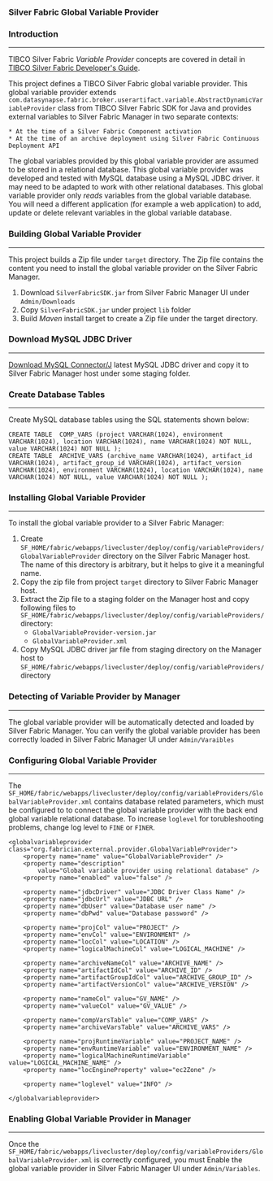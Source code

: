 ### Silver Fabric Global Variable Provider

### Introduction
-----------------------
TIBCO Silver Fabric *Variable Provider* concepts are covered in detail in 
[TIBCO Silver Fabric Developer's Guide].

This project defines a TIBCO Silver Fabric global variable provider. This global variable provider
extends `com.datasynapse.fabric.broker.userartifact.variable.AbstractDynamicVariableProvider` class from
TIBCO Silver Fabric SDK for Java  and provides external variables to Silver Fabric 
Manager in two separate contexts:

	* At the time of a Silver Fabric Component activation 
	* At the time of an archive deployment using Silver Fabric Continuous Deployment API

The global variables provided by this global variable provider are assumed to be stored in a relational database. 
This global variable provider was developed and tested with MySQL database using a MySQL JDBC driver. it may need to be adapted to work with other 
relational databases. This global  variable provider only *reads* variables from the global  variable database. You will need a different 
application (for example a web application) to add, update or delete relevant variables in the global variable  database.

### Building Global Variable Provider
------------------------------------------------
This project builds a Zip file under `target` directory. The Zip file contains the content
you need to install the global  variable provider on the Silver Fabric Manager. 

1. Download `SilverFabricSDK.jar` from Silver Fabric Manager UI under `Admin/Downloads`
2. Copy `SilverFabricSDK.jar` under project `lib` folder
3. Build *Maven* install target to create a Zip file under the target directory.

### Download MySQL JDBC Driver
--------------------------------------------
[Download MySQL Connector/J] latest MySQL JDBC driver and copy it to Silver Fabric Manager host under some staging folder.

### Create Database Tables
--------------------------------------------
Create MySQL database tables using the SQL statements shown below:

```
CREATE TABLE  COMP_VARS (project VARCHAR(1024), environment VARCHAR(1024), location VARCHAR(1024), name VARCHAR(1024) NOT NULL, value VARCHAR(1024) NOT NULL );
CREATE TABLE  ARCHIVE_VARS (archive_name VARCHAR(1024), artifact_id VARCHAR(1024), artifact_group_id VARCHAR(1024), artifact_version VARCHAR(1024), environment VARCHAR(1024), location VARCHAR(1024), name VARCHAR(1024) NOT NULL, value VARCHAR(1024) NOT NULL );
```

### Installing Global Variable Provider
-------------------------------------------------
To install the global variable provider to a Silver Fabric Manager:

1. Create 
`SF_HOME/fabric/webapps/livecluster/deploy/config/variableProviders/GlobalVariableProvider` directory on the Silver Fabric Manager host.
The name of this directory is arbitrary, but it helps to give it a meaningful name.
2. Copy the zip file from project `target` directory to Silver Fabric Manager host.
3. Extract the Zip file to a staging folder on the Manager host and  copy following files to `SF_HOME/fabric/webapps/livecluster/deploy/config/variableProviders/` directory:
	* `GlobalVariableProvider-version.jar`
	* `GlobalVariableProvider.xml`
4. Copy MySQL JDBC driver jar file from staging directory on the Manager host to `SF_HOME/fabric/webapps/livecluster/deploy/config/variableProviders/` directory

### Detecting of Variable Provider by Manager
----------------------------------------------------------

The global variable provider will be automatically detected and loaded by Silver Fabric Manager.  You can verify
the global variable provider has been correctly loaded in Silver Fabric Manager UI under `Admin/Varaibles`

### Configuring Global Variable Provider
------------------------------------------------------

The `SF_HOME/fabric/webapps/livecluster/deploy/config/variableProviders/GlobalVariableProvider.xml`  contains database  related parameters, which must be configured to
to connect the global variable provider with the back end global  variable relational database. To increase `loglevel` for
torubleshooting problems, change log level to `FINE` or `FINER`.

```
<globalvariableprovider class="org.fabrician.external.provider.GlobalVariableProvider">
	<property name="name" value="GlobalVariableProvider" />
	<property name="description"
		value="Global variable provider using relational database" />
	<property name="enabled" value="false" />

	<property name="jdbcDriver" value="JDBC Driver Class Name" />
	<property name="jdbcUrl" value="JDBC URL" />
	<property name="dbUser" value="Database user name" />
	<property name="dbPwd" value="Database password" />

	<property name="projCol" value="PROJECT" />
	<property name="envCol" value="ENVIRONMENT" />
	<property name="locCol" value="LOCATION" />
	<property name="logicalMachineCol" value="LOGICAL_MACHINE" />

	<property name="archiveNameCol" value="ARCHIVE_NAME" />
	<property name="artifactIdCol" value="ARCHIVE_ID" />
	<property name="artifactGroupIdCol" value="ARCHIVE_GROUP_ID" />
	<property name="artifactVersionCol" value="ARCHIVE_VERSION" />

	<property name="nameCol" value="GV_NAME" />
	<property name="valueCol" value="GV_VALUE" />

	<property name="compVarsTable" value="COMP_VARS" />
	<property name="archiveVarsTable" value="ARCHIVE_VARS" />

	<property name="projRuntimeVariable" value="PROJECT_NAME" />
	<property name="envRuntimeVariable" value="ENVIRONMENT_NAME" />
	<property name="logicalMachineRuntimeVariable" value="LOGICAL_MACHINE_NAME" />
	<property name="locEngineProperty" value="ec2Zone" />
	
	<property name="loglevel" value="INFO" />

</globalvariableprovider>

```

### Enabling Global Variable Provider in Manager
---------------------------------------------------------------

Once the  `SF_HOME/fabric/webapps/livecluster/deploy/config/variableProviders/GlobalVariableProvider.xml` is correctly configured, you
must Enable the global variable provider in Silver Fabric Manager UI under `Admin/Variables`. 


[Download MySQL Connector/J]:<https://dev.mysql.com/downloads/connector/j/>
[TIBCO Silver Fabric Developer's Guide]:<https://docs.tibco.com/pub/silver_fabric/5.7.1/doc/pdf/TIB_silver_fabric_5.7.1_developers_guide.pdf>